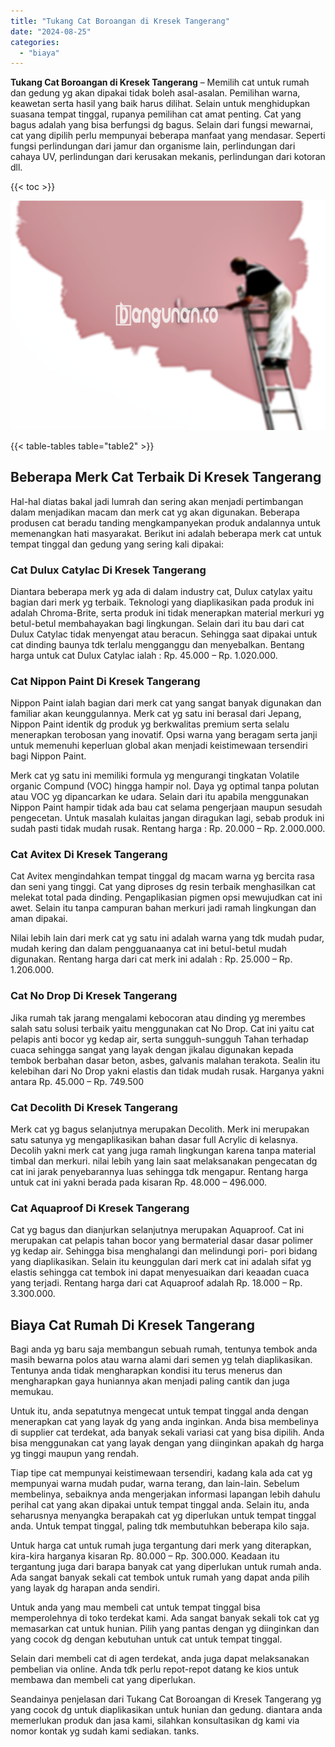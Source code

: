 ```yaml
---
title: "Tukang Cat Boroangan di Kresek Tangerang"
date: "2024-08-25"
categories: 
  - "biaya"
---
```


**Tukang Cat Boroangan di Kresek Tangerang** – Memilih cat untuk rumah dan gedung yg akan dipakai tidak boleh asal-asalan. Pemilihan warna, keawetan serta hasil yang baik harus dilihat. Selain untuk menghidupkan suasana tempat tinggal, rupanya pemilihan cat amat penting. Cat yang bagus adalah yang bisa berfungsi dg bagus. Selain dari fungsi mewarnai, cat yang dipilih perlu mempunyai beberapa manfaat yang mendasar. Seperti fungsi perlindungan dari jamur dan organisme lain, perlindungan dari cahaya UV, perlindungan dari kerusakan mekanis, perlindungan dari kotoran dll.

{{< toc >}}

![Tukang Cat Boroangan di Kresek Tangerang](/images/jasa-cat-murah19.png)

{{< table-tables table="table2" >}}

## Beberapa Merk Cat Terbaik Di Kresek Tangerang

Hal-hal diatas bakal jadi lumrah dan sering akan menjadi pertimbangan dalam menjadikan macam dan merk cat yg akan digunakan. Beberapa produsen cat beradu tanding mengkampanyekan produk andalannya untuk memenangkan hati masyarakat. Berikut ini adalah beberapa merk cat untuk tempat tinggal dan gedung yang sering kali dipakai:

### Cat Dulux Catylac Di Kresek Tangerang

Diantara beberapa merk yg ada di dalam industry cat, Dulux catylax yaitu bagian dari merk yg terbaik. Teknologi yang diaplikasikan pada produk ini adalah Chroma-Brite, serta produk ini tidak menerapkan material merkuri yg betul-betul membahayakan bagi lingkungan. Selain dari itu bau dari cat Dulux Catylac tidak menyengat atau beracun. Sehingga saat dipakai untuk cat dinding baunya tdk terlalu mengganggu dan menyebalkan. Bentang harga untuk cat Dulux Catylac ialah : Rp. 45.000 – Rp. 1.020.000.

### Cat Nippon Paint Di Kresek Tangerang

Nippon Paint ialah bagian dari merk cat yang sangat banyak digunakan dan familiar akan keunggulannya. Merk cat yg satu ini berasal dari Jepang, Nippon Paint identik dg produk yg berkwalitas premium serta selalu menerapkan terobosan yang inovatif. Opsi warna yang beragam serta janji untuk memenuhi keperluan global akan menjadi keistimewaan tersendiri bagi Nippon Paint.

Merk cat yg satu ini memiliki formula yg mengurangi tingkatan Volatile organic Compund (VOC) hingga hampir nol. Daya yg optimal tanpa polutan atau VOC yg dipancarkan ke udara. Selain dari itu apabila menggunakan Nippon Paint hampir tidak ada bau cat selama pengerjaan maupun sesudah pengecetan. Untuk masalah kulaitas jangan diragukan lagi, sebab produk ini sudah pasti tidak mudah rusak. Rentang harga : Rp. 20.000 – Rp. 2.000.000.

### Cat Avitex Di Kresek Tangerang

Cat Avitex mengindahkan tempat tinggal dg macam warna yg bercita rasa dan seni yang tinggi. Cat yang diproses dg resin terbaik menghasilkan cat melekat total pada dinding. Pengaplikasian pigmen opsi mewujudkan cat ini awet. Selain itu tanpa campuran bahan merkuri jadi ramah lingkungan dan aman dipakai.

Nilai lebih lain dari merk cat yg satu ini adalah warna yang tdk mudah pudar, mudah kering dan dalam pengguanaanya cat ini betul-betul mudah digunakan. Rentang harga dari cat merk ini adalah : Rp. 25.000 – Rp. 1.206.000.

### Cat No Drop Di Kresek Tangerang

Jika rumah tak jarang mengalami kebocoran atau dinding yg merembes salah satu solusi terbaik yaitu menggunakan cat No Drop. Cat ini yaitu cat pelapis anti bocor yg kedap air, serta sungguh-sungguh Tahan terhadap cuaca sehingga sangat yang layak dengan jikalau digunakan kepada tembok berbahan dasar beton, asbes, galvanis malahan terakota. Sealin itu kelebihan dari No Drop yakni elastis dan tidak mudah rusak. Harganya yakni antara Rp. 45.000 – Rp. 749.500

### Cat Decolith Di Kresek Tangerang

Merk cat yg bagus selanjutnya merupakan Decolith. Merk ini merupakan satu satunya yg mengaplikasikan bahan dasar full Acrylic di kelasnya. Decolih yakni merk cat yang juga ramah lingkungan karena tanpa material timbal dan merkuri. nilai lebih yang lain saat melaksanakan pengecatan dg cat ini jarak penyebarannya luas sehingga tdk mengapur. Rentang harga untuk cat ini yakni berada pada kisaran Rp. 48.000 – 496.000.

### Cat Aquaproof Di Kresek Tangerang

Cat yg bagus dan dianjurkan selanjutnya merupakan Aquaproof. Cat ini merupakan cat pelapis tahan bocor yang bermaterial dasar dasar polimer yg kedap air. Sehingga bisa menghalangi dan melindungi pori- pori bidang yang diaplikasikan. Selain itu keunggulan dari merk cat ini adalah sifat yg elastis sehingga cat tembok ini dapat menyesuaikan dari keaadan cuaca yang terjadi. Rentang harga dari cat Aquaproof adalah Rp. 18.000 – Rp. 3.300.000.

## Biaya Cat Rumah Di Kresek Tangerang

Bagi anda yg baru saja membangun sebuah rumah, tentunya tembok anda masih bewarna polos atau warna alami dari semen yg telah diaplikasikan. Tentunya anda tidak mengharapkan kondisi itu terus menerus dan mengharapkan gaya huniannya akan menjadi paling cantik dan juga memukau.

Untuk itu, anda sepatutnya mengecat untuk tempat tinggal anda dengan menerapkan cat yang layak dg yang anda inginkan. Anda bisa membelinya di supplier cat terdekat, ada banyak sekali variasi cat yang bisa dipilih. Anda bisa menggunakan cat yang layak dengan yang diinginkan apakah dg harga yg tinggi maupun yang rendah.

Tiap tipe cat mempunyai keistimewaan tersendiri, kadang kala ada cat yg mempunyai warna mudah pudar, warna terang, dan lain-lain. Sebelum membelinya, sebaiknya anda mengerjakan informasi lapangan lebih dahulu perihal cat yang akan dipakai untuk tempat tinggal anda. Selain itu, anda seharusnya menyangka berapakah cat yg diperlukan untuk tempat tinggal anda. Untuk tempat tinggal, paling tdk membutuhkan beberapa kilo saja.

Untuk harga cat untuk rumah juga tergantung dari merk yang diterapkan, kira-kira harganya kisaran Rp. 80.000 – Rp. 300.000. Keadaan itu tergantung juga dari barapa banyak cat yang diperlukan untuk rumah anda. Ada sangat banyak sekali cat tembok untuk rumah yang dapat anda pilih yang layak dg harapan anda sendiri.

Untuk anda yang mau membeli cat untuk tempat tinggal bisa memperolehnya di toko terdekat kami. Ada sangat banyak sekali tok cat yg memasarkan cat untuk hunian. Pilih yang pantas dengan yg diinginkan dan yang cocok dg dengan kebutuhan untuk cat untuk tempat tinggal.

Selain dari membeli cat di agen terdekat, anda juga dapat melaksanakan pembelian via online. Anda tdk perlu repot-repot datang ke kios untuk membawa dan membeli cat yang diperlukan.

Seandainya penjelasan dari Tukang Cat Boroangan di Kresek Tangerang yg yang cocok dg untuk diaplikasikan untuk hunian dan gedung. diantara anda memerlukan produk dan jasa kami, silahkan konsultasikan dg kami via nomor kontak yg sudah kami sediakan. tanks.
